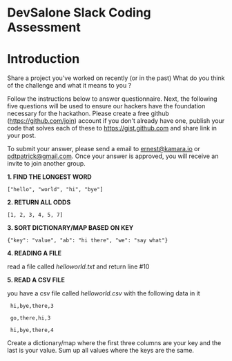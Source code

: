 # DevSalone Slack Coding Assessment


# Introduction

Share a project you've worked on recently (or in the past) What do you think of the challenge and what it means to you ?

Follow the instructions below to answer questionnaire. Next, the following five questions will be used to ensure our hackers have the foundation necessary for the hackathon. Please create a free github (https://github.com/join) account if you don't already have one, publish your code that solves each of these to https://gist.github.com and share link in your post.

To submit your answer, please send a email to ernest@kamara.io or pdtpatrick@gmail.com. Once your answer is approved, you will receive an invite to join another group. 

**1. FIND THE LONGEST WORD**

```["hello", "world", "hi", "bye"]```  

**2. RETURN ALL ODDS**

```[1, 2, 3, 4, 5, 7]```   

**3. SORT DICTIONARY/MAP BASED ON KEY**

```{"key": "value", "ab": "hi there", "we": "say what"}``` 

**4. READING A FILE**

read a file called _helloworld.txt_ and return line #10

**5. READ A CSV FILE**

you have a csv file called _helloworld.csv_ with the following data in it

``` hi,bye,there,3```

``` go,there,hi,3``` 

``` hi,bye,there,4``` 


Create a dictionary/map where the first three columns are your key and the last is your value. Sum up all values where the keys are the same.
